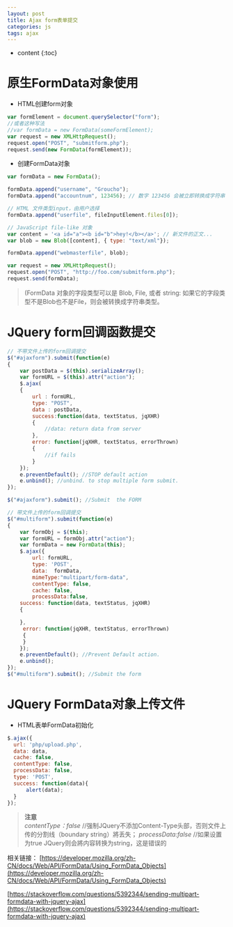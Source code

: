 ```yaml
---
layout: post
title: Ajax form表单提交
categories: js
tags: ajax
---
```


* content
{:toc}

# 原生FormData对象使用

* HTML创建form对象

```js
var formElement = document.querySelector("form");
//或者这种写法
//var formData = new FormData(someFormElement);
var request = new XMLHttpRequest();
request.open("POST", "submitform.php");
request.send(new FormData(formElement));
```
* 创建FormData对象
```js
var formData = new FormData();

formData.append("username", "Groucho");
formData.append("accountnum", 123456); // 数字 123456 会被立即转换成字符串 "123456"

// HTML 文件类型input，由用户选择
formData.append("userfile", fileInputElement.files[0]);

// JavaScript file-like 对象
var content = '<a id="a"><b id="b">hey!</b></a>'; // 新文件的正文...
var blob = new Blob([content], { type: "text/xml"});

formData.append("webmasterfile", blob);

var request = new XMLHttpRequest();
request.open("POST", "http://foo.com/submitform.php");
request.send(formData);
```

> (FormData 对象的字段类型可以是 Blob, File, 或者 string: 如果它的字段类型不是Blob也不是File，则会被转换成字符串类型。

# JQuery form回调函数提交
```js
// 不带文件上传的form回调提交
$("#ajaxform").submit(function(e)
{
    var postData = $(this).serializeArray();
    var formURL = $(this).attr("action");
    $.ajax(
    {
        url : formURL,
        type: "POST",
        data : postData,
        success:function(data, textStatus, jqXHR)
        {
            //data: return data from server
        },
        error: function(jqXHR, textStatus, errorThrown)
        {
            //if fails      
        }
    });
    e.preventDefault(); //STOP default action
    e.unbind(); //unbind. to stop multiple form submit.
});

$("#ajaxform").submit(); //Submit  the FORM
```

```js
// 带文件上传的form回调提交
$("#multiform").submit(function(e)
{
    var formObj = $(this);
    var formURL = formObj.attr("action");
    var formData = new FormData(this);
    $.ajax({
        url: formURL,
        type: 'POST',
        data:  formData,
        mimeType:"multipart/form-data",
        contentType: false,
        cache: false,
        processData:false,
    success: function(data, textStatus, jqXHR)
    {

    },
     error: function(jqXHR, textStatus, errorThrown)
     {
     }          
    });
    e.preventDefault(); //Prevent Default action.
    e.unbind();
});
$("#multiform").submit(); //Submit the form
```
# JQuery FormData对象上传文件

* HTML表单FormData初始化

```js
$.ajax({
  url: 'php/upload.php',
  data: data,
  cache: false,
  contentType: false,
  processData: false,
  type: 'POST',
  success: function(data){
      alert(data);
  }
});
```
> **注意**  
> *contentType：false* //强制JQuery不添加Content-Type头部，否则文件上传的分割线（boundary string）將丢失；
> *processData:false* //如果设置为true JQuery则会將内容转换为string，这是错误的


相关链接：
[https://developer.mozilla.org/zh-CN/docs/Web/API/FormData/Using_FormData_Objects](https://developer.mozilla.org/zh-CN/docs/Web/API/FormData/Using_FormData_Objects)

[https://stackoverflow.com/questions/5392344/sending-multipart-formdata-with-jquery-ajax](https://stackoverflow.com/questions/5392344/sending-multipart-formdata-with-jquery-ajax)
